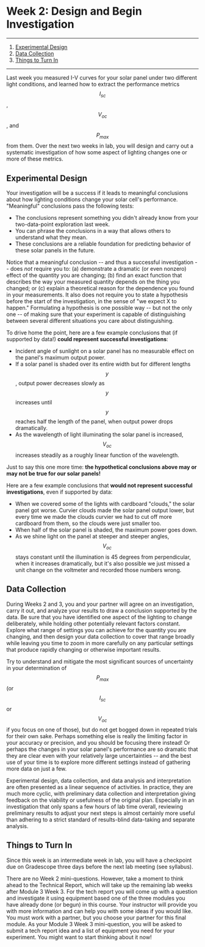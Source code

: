 # Week 2:  Design and Begin Investigation

-----------------------------------
1. [Experimental Design](#experimental-design)
2. [Data Collection](#data-collection)
3. [Things to Turn In](#things-to-turn-in)

------------------------------------

Last week you measured I-V curves for your solar panel under two different light conditions, and learned how to extract the performance metrics $$I_{sc}$$, $$V_{oc}$$, and $$P_{max}$$ from them.  Over the next two weeks in lab, you will design and carry out a systematic investigation of how some aspect of lighting changes one or more of these metrics.


## Experimental Design

Your investigation will be a success if it leads to meaningful conclusions about how lighting conditions change your solar cell's performance.  "Meaningful" conclusions pass the following tests:
+ The conclusions represent something you didn't already know from your two-data-point exploration last week.
+ You can phrase the conclusions in a way that allows others to understand what they mean.
+ These conclusions are a reliable foundation for predicting behavior of these solar panels in the future.

Notice that a meaningful conclusion -- and thus a successful investigation -- does _not_ require you to:  (a) demonstrate a dramatic (or even nonzero) effect of the quantity you are changing; (b) find an exact function that describes the way your measured quantity depends on the thing you changed; or (c) explain a theoretical reason for the dependence you found in your measurements.  It also does not require you to state a hypothesis before the start of the investigation, in the sense of "we expect X to happen."  Formulating a hypothesis is one possible way -- but not the only one -- of making sure that your experiment is capable of distinguishing  between several different situations you care about distinguishing.

To drive home the point, here are a few example conclusions that (if supported by data!) **could represent successful investigations**:
+ Incident angle of sunlight on a solar panel has no measurable effect on the panel's maximum output power.
+ If a solar panel is shaded over its entire width but for different lengths $$y$$, output power decreases slowly as $$y$$ increases until $$y$$ reaches half the length of the panel, when output power drops dramatically.
+ As the wavelength of light illuminating the solar panel is increased, $$V_{oc}$$ increases steadily as a roughly linear function of the wavelength.

Just to say this one more time:  **the hypothetical conclusions above may or may not be true for our solar panels!**

Here are a few example conclusions that **would not represent successful investigations**, even if supported by data:
+ When we covered some of the lights with cardboard "clouds," the solar panel got worse.  Curvier clouds made the solar panel output lower, but every time we made the clouds curvier we had to cut off more cardboard from them, so the clouds were just smaller too.
+ When half of the solar panel is shaded, the maximum power goes down.
+ As we shine light on the panel at steeper and steeper angles, $$V_{oc}$$ stays constant until the illumination is 45 degrees from perpendicular, when it increases dramatically, but it's also possible we just missed a unit change on the voltmeter and recorded those numbers wrong.

## Data Collection

During Weeks 2 and 3, you and your partner will agree on an investigation, carry it out, and analyze your results to draw a conclusion supported by the data.  Be sure that you have identified one aspect of the lighting to change deliberately, while holding other potentially relevant factors constant.  Explore what range of settings you can achieve for the quantity you are changing, and then design your data collection to cover that range broadly while leaving you time to zoom in more carefully on any particular settings that produce rapidly changing or otherwise important results.  

Try to understand and mitigate the most significant sources of uncertainty in your determination of $$P_{max}$$ (or $$I_{sc}$$ or $$V_{oc}$$ if you focus on one of those), but do not get bogged down in repeated trials for their own sake.  Perhaps something else is really the limiting factor in your accuracy or precision, and you should be focusing there instead!  Or perhaps the changes in your solar panel's performance are so dramatic that they are clear even with your relatively large uncertainties -- and the best use of your time is to explore more different settings instead of gathering more data on just a few.

Experimental design, data collection, and data analysis and interpretation are often presented as a linear sequence of activities.  In practice, they are much more cyclic, with preliminary data collection and interpretation giving feedback on the viability or usefulness of the original plan.  Especially in an investigation that only spans a few hours of lab time overall, reviewing preliminary results to adjust your next steps is almost certainly more useful than adhering to a strict standard of results-blind data-taking and separate analysis. 

## Things to Turn In

Since this week is an intermediate week in lab, you will have a checkpoint due on Gradescope three days before the next lab meeting (see syllabus).

There are no Week 2 mini-questions.  However, take a moment to think ahead to the Technical Report, which will take up the remaining lab weeks after Module 3 Week 3.  For the tech report you will come up with a question and investigate it using equipment based one of the three modules you have already done (or begun) in this course.  Your instructor will provide you with more information and can help you with some ideas if you would like.  You must work with a partner, but you choose your partner for this final module.  As your Module 3 Week 3 mini-question, you will be asked to submit a tech report idea and a list of equipment you need for your experiment.  You might want to start thinking about it now!
